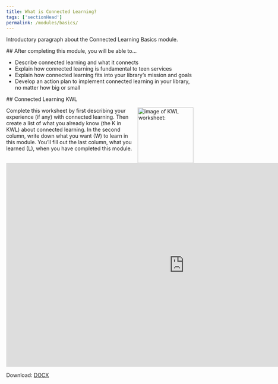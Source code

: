 ```yaml
---
title: What is Connected Learning? 
tags: ['sectionHead']
permalink: /modules/basics/
---
```


Introductory paragraph about the Connected Learning Basics module. 
 
<div class="callout objectives" markdown="1"> 
## After completing this module, you will be able to...

* Describe connected learning and what it connects
* Explain how connected learning is fundamental to teen services
* Explain how connected learning fits into your library’s mission and goals 
* Develop an action plan to implement connected learning in your library, no matter how big or small
</div>

<div class="callout activity" markdown="1">
## Connected Learning KWL

<a href="/docs/basics/basics_kwl.docx"><img src="{{site.baseurl}}/img/basics/basics_kwl.png" alt="image of KWL worksheet:" width="150px" align="right" style="margin-left:  10px;"/></a>

Complete this worksheet by first describing your experience (if any) with connected learning. Then create a list of what you already know (the K in KWL) about connected learning. In the second column, write down what you want (W) to learn in this module. You’ll fill out the last column, what you learned (L), when you have completed this module.


<iframe src="https://connectedlib.ischool.uw.edu/wp-admin/admin-ajax.php?action=h5p_embed&id=2" width="958" height="549" frameborder="0" allowfullscreen="allowfullscreen" title="Connected Learning K-W-L"></iframe><script src="https://connectedlib.ischool.uw.edu/wp-content/plugins/h5p/h5p-php-library/js/h5p-resizer.js" charset="UTF-8"></script>


Download: <a href="{{site.baseurl}}/docs/basics/basics_kwl.docx">DOCX</a>

</div>